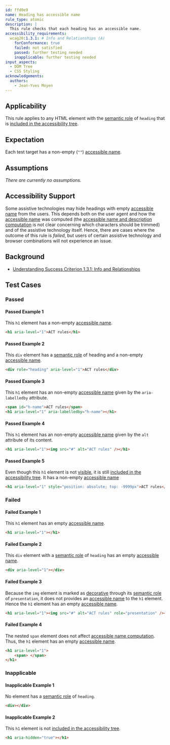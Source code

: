 ```yaml
---
id: ffd0e9
name: Heading has accessible name
rule_type: atomic
description: |
  This rule checks that each heading has an accessible name.
accessibility_requirements:
  wcag20:1.3.1: # Info and Relationships (A)
    forConformance: true
    failed: not satisfied
    passed: further testing needed
    inapplicable: further testing needed
input_aspects:
  - DOM Tree
  - CSS Styling
acknowledgements:
  authors:
    - Jean-Yves Moyen
---
```


## Applicability

This rule applies to any HTML element with the [semantic role][] of `heading` that is [included in the accessibility tree][].

## Expectation

Each test target has a non-empty (`""`) [accessible name][].

## Assumptions

_There are currently no assumptions._

## Accessibility Support

Some assistive technologies may hide headings with empty [accessible name][] from the users. This depends both on the user agent and how the [accessible name][] was computed (the [accessible name and description computation][] is not clear concerning which characters should be trimmed) and of the assistive technology itself. Hence, there are cases where the outcome of this rule is _failed_, but users of certain assistive technology and browser combinations will not experience an issue.

## Background

- [Understanding Success Criterion 1.3.1: Info and Relationships][usc131]

## Test Cases

### Passed

#### Passed Example 1

This `h1` element has a non-empty [accessible name][].

```html
<h1 aria-level="1">ACT rules</h1>
```

#### Passed Example 2

This `div` element has a [semantic role][] of heading and a non-empty [accessible name][].

```html
<div role="heading" aria-level="1">ACT rules</div>
```

#### Passed Example 3

This `h1` element has an non-empty [accessible name][] given by the `aria-labelledby` attribute.

```html
<span id="h-name">ACT rules</span>
<h1 aria-level="1" aria-labelledby="h-name"></h1>
```

#### Passed Example 4

This `h1` element has an non-empty [accessible name][] given by the `alt` attribute of its content.

```html
<h1 aria-level="1"><img src="#" alt="ACT rules" /></h1>
```

#### Passed Example 5

Even though this `h1` element is not [visible][], it is still [included in the accessibility tree][]. It has a non-empty [accessible name][]

```html
<h1 aria-level="1" style="position: absolute; top: -9999px">ACT rules</h1>
```

### Failed

#### Failed Example 1

This `h1` element has an empty [accessible name][].

```html
<h1 aria-level="1"></h1>
```

#### Failed Example 2

This `div` element with a [semantic role][] of `heading` has an empty [accessible name][].

```html
<div aria-level="1"></div>
```

#### Failed Example 3

Because the `img` element is marked as [decorative][] through its [semantic role][] of `presentation`, it does not provides an [accessible name][] to the `h1` element. Hence the `h1` element has an empty [accessible name][].

```html
<h1 aria-level="1"><img src="#" alt="ACT rules" role="presentation" /></h1>
```

#### Failed Example 4

The nested `span` element does not affect [accessible name computation][accessible name and description computation]. Thus, the `h1` element has an empty [accessible name][].

```html
<h1 aria-level="1">
	<span> </span>
</h1>
```

### Inapplicable

#### Inapplicable Example 1

No element has a [semantic role][] of `heading`.

```html
<div></div>
```

#### Inapplicable Example 2

This `h1` element is not [included in the accessibility tree][].

```html
<h1 aria-hidden="true"></h1>
```

[accessible name]: #accessible-name 'Definition of accessible name'
[accessible name and description computation]: https://www.w3.org/TR/accname
[decorative]: #decorative 'Definition of decorative'
[included in the accessibility tree]: #included-in-the-accessibility-tree 'Definition of included in the accessibility tree'
[usc131]: https://www.w3.org/WAI/WCAG21/Understanding/info-and-relationships.html 'Understanding Success Criterion 1.3.1: Info and Relationships'
[semantic role]: #semantic-role 'Definition of semantic role'
[visible]: #visible 'Definition of visible'
